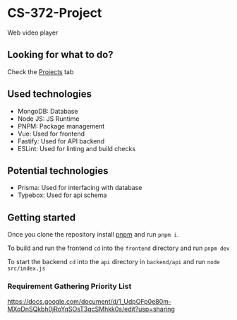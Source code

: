 # CS-372-Project
Web video player

## Looking for what to do?
Check the [Projects](https://github.com/yeSpud/CS-372-Project/projects) tab

## Used technologies
* MongoDB: Database
* Node JS: JS Runtime
* PNPM: Package management
* Vue: Used for frontend
* Fastify: Used for API backend
* ESLint: Used for linting and build checks

## Potential technologies
* Prisma: Used for interfacing with database
* Typebox: Used for api schema

## Getting started
Once you clone the repository install [pnpm](https://pnpm.io/installation) and run `pnpm i`.

To build and run the frontend `cd` into the `frontend` directory and run `pnpm dev`

To start the backend `cd` into the `api` directory in `backend/api` and run `node src/index.js`

### Requirement Gathering Priority List

https://docs.google.com/document/d/1_UdpOFp0e80m-MXqDnSQkbh0jRoYqSOsT3qcSMhkk0s/edit?usp=sharing